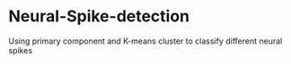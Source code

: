 # Neural-Spike-detection
Using primary component and K-means cluster to classify different neural spikes
